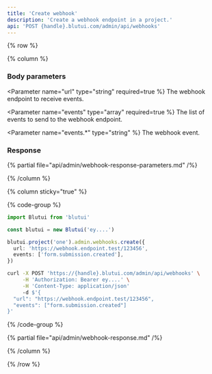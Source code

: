```yaml
---
title: 'Create webhook'
description: 'Create a webhook endpoint in a project.'
api: 'POST {handle}.blutui.com/admin/api/webhooks'
---
```


{% row %}

{% column %}
### Body parameters

<Parameter name="url" type="string" required=true %}
The webhook endpoint to receive events.
</Parameter>

<Parameter name="events" type="array" required=true %}
The list of events to send to the webhook endpoint.
</Parameter>

<Parameter name="events.*" type="string" %}
The webhook event.
</Parameter>

### Response

{% partial file="api/admin/webhook-response-parameters.md" /%}

{% /column %}

{% column sticky="true" %}

{% code-group %}

```ts {% process=false filename="Node.js" %}
import Blutui from 'blutui'

const blutui = new Blutui('ey....')

blutui.project('one').admin.webhooks.create({
  url: 'https://webhook.endpoint.test/123456',
  events: ['form.submission.created'],
})
```

```bash {% process=false filename="cURL" %}
curl -X POST 'https://{handle}.blutui.com/admin/api/webhooks' \
     -H 'Authorization: Bearer ey....' \
     -H 'Content-Type: application/json'
     -d $'{
  "url": "https://webhook.endpoint.test/123456",
  "events": ["form.submission.created"]
}'
```

{% /code-group %}

{% partial file="api/admin/webhook-response.md" /%}

{% /column %}

{% /row %}
